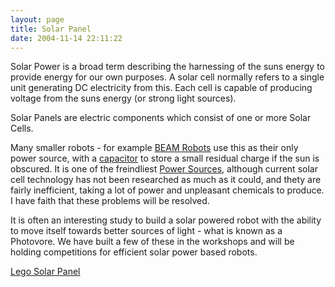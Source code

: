 ```yaml
---
layout: page
title: Solar Panel
date: 2004-11-14 22:11:22
---
```

<p>Solar Power is a broad term describing the harnessing of the suns energy to provide energy for our own purposes. A solar cell normally refers to a single unit generating DC electricity from this. Each cell is capable of producing voltage from the suns energy (or strong light sources).
</p>
<p>Solar Panels are electric components which consist of one or more Solar Cells.
</p>
<p>Many smaller robots - for example <a href="/wiki/beam_robots.html" title="Biology, Electronics, Aesthetics and Mechanics">BEAM Robots</a> use this as their only power source, with a <a href="/wiki/capacitor.html" title="Capacitor">capacitor</a> to store a small residual charge if the sun is obscured. It is one of the freindliest <a href="/wiki/power_sources.html" title="Power Sources">Power Sources</a>, although current solar cell technology has not been researched as much as it could, and thety are fairly inefficient, taking a lot of power and unpleasant chemicals to produce. I have faith that these problems will be resolved.
</p>
<p>It is often an interesting study to build a solar powered robot with the ability to move itself towards better sources of light - what is known as a Photovore. We have built a few of these in the workshops and will be holding competitions for efficient solar power based robots.
</p>
<p><a href="/wiki/lego_solar_panel.html" title="Lego Solar Panel">Lego Solar Panel</a>
</p>

